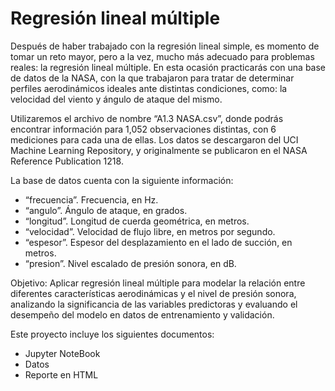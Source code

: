 # Regresión lineal múltiple

Después de haber trabajado con la regresión lineal simple, es momento de tomar un reto mayor,
pero a la vez, mucho más adecuado para problemas reales: la regresión lineal múltiple. En esta
ocasión practicarás con una base de datos de la NASA, con la que trabajaron para tratar de
determinar perfiles aerodinámicos ideales ante distintas condiciones, como: la velocidad del
viento y ángulo de ataque del mismo.


Utilizaremos el archivo de nombre “A1.3 NASA.csv”, donde podrás encontrar información para
1,052 observaciones distintas, con 6 mediciones para cada una de ellas. Los datos se
descargaron del UCI Machine Learning Repository, y originalmente se publicaron en el NASA
Reference Publication 1218.


La base de datos cuenta con la siguiente información:
- “frecuencia”. Frecuencia, en Hz.
- “angulo”. Ángulo de ataque, en grados.
- “longitud”. Longitud de cuerda geométrica, en metros.
- “velocidad”. Velocidad de flujo libre, en metros por segundo.
- “espesor”. Espesor del desplazamiento en el lado de succión, en metros.
- “presion”. Nivel escalado de presión sonora, en dB.

Objetivo: 
    Aplicar regresión lineal múltiple para modelar la relación entre diferentes características aerodinámicas y el nivel de presión sonora, analizando la significancia de las variables predictoras y evaluando el desempeño del modelo en datos de entrenamiento y validación.

Este proyecto incluye los siguientes documentos:
- Jupyter NoteBook
- Datos
- Reporte en HTML

